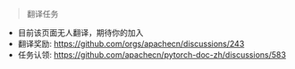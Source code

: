 > 翻译任务

* 目前该页面无人翻译，期待你的加入
* 翻译奖励: https://github.com/orgs/apachecn/discussions/243
* 任务认领: https://github.com/apachecn/pytorch-doc-zh/discussions/583

<!-- 
请参考这个模版来写内容:


# PyTorch 某某页面

> 译者：[片刻小哥哥](https://github.com/jiangzhonglian)
>
> 项目地址：<https://pytorch.apachecn.org/2.0/tutorials/beginner/audio_feature_augmentation_tutorial>
>
> 原始地址：<https://pytorch.org/tutorials/beginner/audio_feature_augmentation_tutorial.html>

开始写原始页面的翻译内容(翻译完后请删除这个模版注释就行)



注意事项: 

1. 代码参考:

```py
import torch

x = torch.ones(5)  # input tensor
y = torch.zeros(3)  # expected output
w = torch.randn(5, 3, requires_grad=True)
b = torch.randn(3, requires_grad=True)
z = torch.matmul(x, w)+b
loss = torch.nn.functional.binary_cross_entropy_with_logits(z, y)
```

2. 公式参考:

1) 无需换行的写法: 
$\sqrt{w^T*w}$

2) 需要换行的写法：
$$
max_{lpha} \left( \sum_{i=1}^{m} lpha_i - rac{1}{2} \sum_{i, j=1}^{m} label_i st label_j st lpha_i st lpha_j st <x_i, x_j> ight)
$$

3. 图片参考:

<img src='https://pytorch.org/tutorials/_static/img/thumbnails/cropped/profiler.png' width=20% />
-->